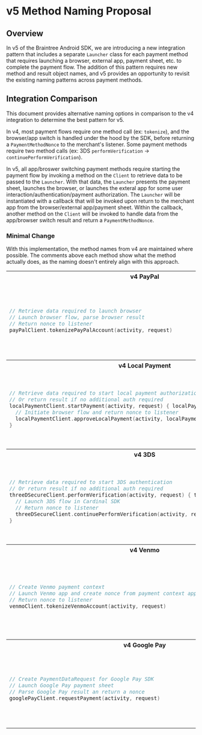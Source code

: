 # v5 Method Naming Proposal

## Overview

In v5 of the Braintree Android SDK, we are introducing a new integration pattern that includes a 
separate `Launcher` class for each payment method that requires launching a browser, external 
app, payment sheet, etc. to complete the payment flow. The addition of this pattern requires new 
method and result object names, and v5 provides an opportunity to revisit the existing naming 
patterns across payment methods.

## Integration Comparison

This document provides alternative naming options in comparison to the v4 integration to 
determine the best pattern for v5. 

In v4, most payment flows require one method call (ex: `tokenize`), and the browser/app switch is handled under the hood by the SDK, before returning a `PaymentMethodNonce` to the merchant's listener. Some payment methods require two method calls (ex: 3DS `performVerification` -> `continuePerformVerification`).

In v5, all app/broswer switching payment methods require starting the payment flow by invoking a method on the `Client` to retrieve data to be passed to the `Launcher`. With that data, the `Launcher` presents the payment sheet, launches the browser, or launches the exteral app for some user interaction/authentication/payment authorization. The `Launcher` will be instantiated with a callback that will be invoked upon return to the merchant app from the browser/external app/payment sheet. Within the callback, another method on the `Client` will be invoked to handle data from the app/browser switch result and return a `PaymentMethodNonce`. 

### Minimal Change

With this implementation, the method names from v4 are maintained where possible. The comments above each method show what the method actually does, as the naming doesn't entirely align with this approach.

<table>
<tr>
<th>v4 PayPal</th>
<th>v5 PayPal</th>
</tr>
<tr>

<td>

```kotlin 
// Retrieve data required to launch browser
// Launch browser flow, parse browser result
// Return nonce to listener
payPalClient.tokenizePayPalAccount(activity, request)
```

</td>

<td>

```kotlin
payPalLauncher = PayPalLauncher() { payPalBrowserSwitchResult ->
  // Parse the result from the PayPal browser flow and return a nonce
  payPalClient.onBrowserSwitchResult(payPalBrowserSwitchResult) 
}

// Retrieve data required to launch the PayPal flow in a browser
payPalClient.tokenizePayPalAccount(context, request) { payPalResponse, error ->
  // Launch the PayPal in a browser
  payPalLauncher.launch(activity, payPalResponse) 
}
```

</td>

</tr>

<tr>
<th>v4 Local Payment</th>
<th>v5 Local Payment</th>
</tr>
<tr>

<td>

```kotlin 
// Retrieve data required to start local payment authorization
// Or return result if no additional auth required
localPaymentClient.startPayment(activity, request) { localPaymentResult, error ->
  // Initiate browser flow and return nonce to listener
  localPaymentClient.approveLocalPayment(activity, localPaymentResult)
}
```

</td>

<td>

```kotlin
localPaymentLauncher = LocalPaymentLauncher() { localPaymentBrowserSwitchResult ->
  // Parse the result from the local payment browser flow and return a nonce
  localPaymentClient.approveLocalPayment(localPaymentBrowserSwitchResult) 
}

// Retrieve data required to launch the local payment flow in a browser
localPaymentClient.startPayment(context, request) { localPaymentResult, error ->
  // Launch the local payment in a browser
  localPaymentLauncher.launch(activity, localPaymentResult) 
}
```

</td>

</tr>
<tr>
<th>v4 3DS</th>
<th>v5 3DS</th>
</tr>
<tr>

<td>

```kotlin 
// Retrieve data required to start 3DS authentication
// Or return result if no additional auth required
threeDSecureClient.performVerification(activity, request) { threeDSecureResult, error ->
  // Launch 3DS flow in Cardinal SDK 
  // Return nonce to listener
  threeDSecureClient.continuePerformVerification(activity, request, threeDSecureResult)
}
```

</td>

<td>

```kotlin
threeDSecureLauncher = ThreeDSecureLauncher() { authenticationResult ->
  // Parse the result from the 3DS auth flow and return a nonce
  threeDSecureClient.continuePerformVerification(authenticationResult) 
}

// Retrieve data required to launch the 3DS flow
// Instantiate Cardinal SDK
threeDSecureClient.performVerification(context, request) { threeDSecureResult, error ->
  // Launch 3DS flow in Cardinal SDK 
  threeDSecureLauncher.launch(threeDSecureResult) 
}
```

</td>

</tr>

<tr>
<th>v4 Venmo</th>
<th>v5 Venmo</th>
</tr>
<tr>

<td>

```kotlin 
// Create Venmo payment context
// Launch Venmo app and create nonce from payment context app switch result
// Return nonce to listener
venmoClient.tokenizeVenmoAccount(activity, request)
```

</td>

<td>

```kotlin
venmoLauncher = VenmoLauncher(activity) { authChallengeResult ->
  // Create nonce from payment context app switch result and vault if required
  venmoClient.tokenizeVenmoAccount(authChallengeResult) 
}


  // Create Venmo payment context
venmoClient.requestAuthChallenge(context, request) { authChallenge, error ->
  // Launch Venmo app
  venmoLauncher.launch(authChallenge) 
}
```

</td>

</tr>

<tr>
<th>v4 Google Pay</th>
<th>v5 Google Pay</th>
</tr>
<tr>

<td>

```kotlin 
// Create PaymentDataRequest for Google Pay SDK
// Launch Google Pay payment sheet
// Parse Google Pay result an return a nonce
googlePayClient.requestPayment(activity, request)
```

</td>

<td>

```kotlin
googlePayLauncher = GooglePayLauncher(activity) { googlePayResult ->
  // Parse Google Pay result and return a nonce
  googlePayClient.tokenize(googlePayResult) 
}

// Create PaymentDataRequest for Google Pay SDK
googlePayClient.requestPayment(context, request) { googlePayIntentData, error ->
  // Launch Google Pay payment sheet
  googlePayLauncher.launch(googlePayIntentData) 
}
```

</td>

</tr>
</table>